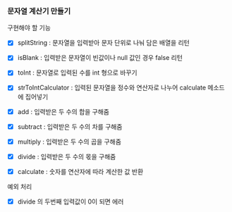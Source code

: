 ### 문자열 계산기 만들기

구현해야 할 기능
- [X] splitString : 문자열을 입력받아 문자 단위로 나눠 담은 배열을 리턴
- [X] isBlank : 입력받은 문자열이 빈값이나 null 값인 경우 false 리턴
- [X] toInt : 문자열로 입력된 수를 int 형으로 바꾸기
- [X] strToIntCalculator : 입력된 문자열을 정수와 연산자로 나누어 calculate 메소드에 집어넣기


- [X] add : 입력받은 두 수의 합을 구해줌
- [X] subtract : 입력받은 두 수의 차를 구해줌
- [X] multiply : 입력받은 두 수의 곱을 구해줌
- [X] divide : 입력받은 두 수의 몫을 구해줌
- [X] calculate : 숫자를 연산자에 따라 계산한 값 반환

예외 처리
- [X] divide 의 두번째 입력값이 0이 되면 에러

